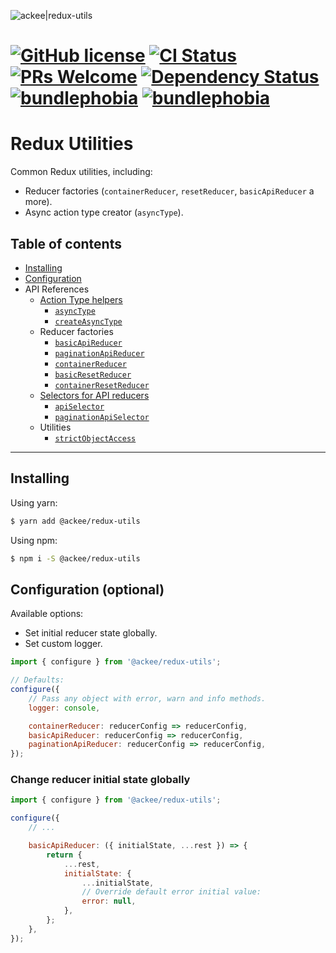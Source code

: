 ![ackee|redux-utils](https://img.ack.ee/ackee/image/github/js)

# [![GitHub license](https://img.shields.io/badge/license-MIT-blue.svg)](https://github.com/AckeeCZ/redux-utils/blob/master/LICENSE) [![CI Status](https://img.shields.io/travis/com/AckeeCZ/redux-utils.svg?style=flat)](https://travis-ci.com/AckeeCZ/redux-utils) [![PRs Welcome](https://img.shields.io/badge/PRs-welcome-brightgreen.svg)](https://reactjs.org/docs/how-to-contribute.html#your-first-pull-request) [![Dependency Status](https://img.shields.io/david/AckeeCZ/redux-utils.svg?style=flat-square)](https://david-dm.org/AckeeCZ/redux-utils) [![bundlephobia](https://flat.badgen.net/bundlephobia/min/@ackee/redux-utils)](https://bundlephobia.com/result?p=@ackee/redux-utils) [![bundlephobia](https://flat.badgen.net/bundlephobia/minzip/@ackee/redux-utils)](https://bundlephobia.com/result?p=@ackee/redux-utils)

# Redux Utilities

Common Redux utilities, including:

-   Reducer factories (`containerReducer`, `resetReducer`, `basicApiReducer` a more).
-   Async action type creator (`asyncType`).

## Table of contents

-   [Installing](#installing)
-   [Configuration](#configuration)
-   API References
    -   [Action Type helpers](./docs/utils/asyncType.md)
        -   [`asyncType`](./docs/utils/asyncType.md#asyncType)
        -   [`createAsyncType`](./docs/utils/asyncType.md#createAsyncType)
    -   Reducer factories
        -   [`basicApiReducer`](./docs/reducers/basicApiReducer.md)
        -   [`paginationApiReducer`](./docs/reducers/paginationApiReducer.md)
        -   [`containerReducer`](./docs/reducers/containerReducer.md)
        -   [`basicResetReducer`](./docs/reducers/basicResetReducer.md)
        -   [`containerResetReducer`](./docs/reducers/containerResetReducer.md)
    -   [Selectors for API reducers](./docs/selectors/selectors.md)
        -   [`apiSelector`](./docs/selectors/selectors.md#apiSelector)
        -   [`paginationApiSelector`](./docs/selectors/selectors.md#paginationApiSelector)
    -   Utilities
        -   [`strictObjectAccess`](./docs/utils/strictObjectAccess.md)

---

## <a name="installing"></a>Installing

Using yarn:

```bash
$ yarn add @ackee/redux-utils
```

Using npm:

```bash
$ npm i -S @ackee/redux-utils
```

## Configuration (optional)

Available options:

-   Set initial reducer state globally.
-   Set custom logger.

```js
import { configure } from '@ackee/redux-utils';

// Defaults:
configure({
    // Pass any object with error, warn and info methods.
    logger: console,

    containerReducer: reducerConfig => reducerConfig,
    basicApiReducer: reducerConfig => reducerConfig,
    paginationApiReducer: reducerConfig => reducerConfig,
});
```

### Change reducer initial state globally

```js
import { configure } from '@ackee/redux-utils';

configure({
    // ...

    basicApiReducer: ({ initialState, ...rest }) => {
        return {
            ...rest,
            initialState: {
                ...initialState,
                // Override default error initial value:
                error: null,
            },
        };
    },
});
```
